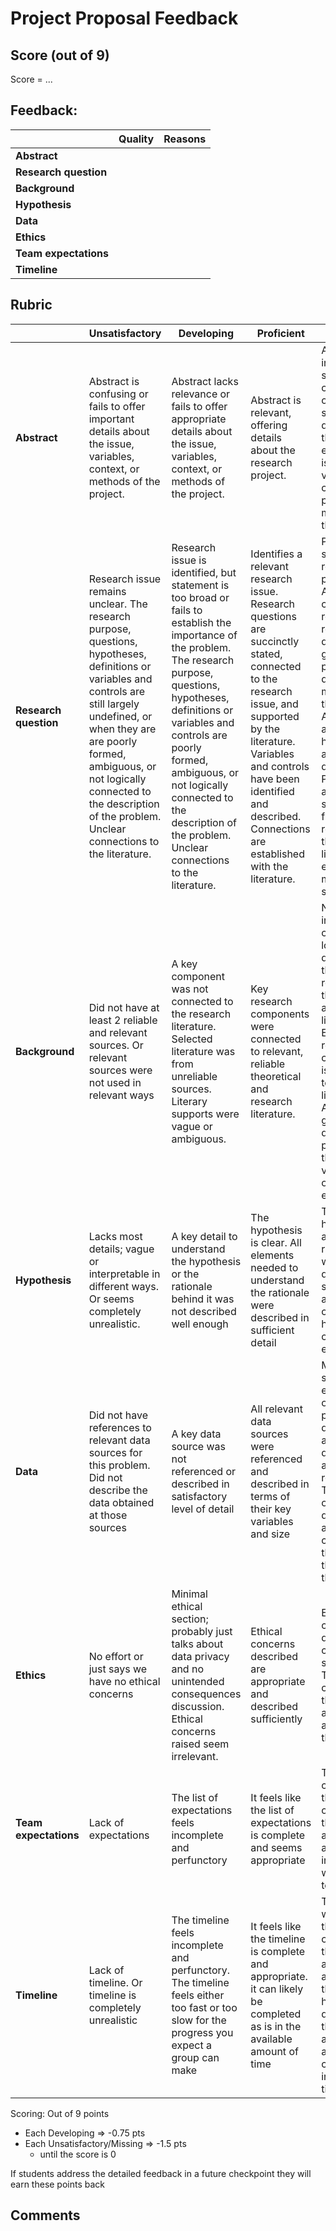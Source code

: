 # Project Proposal Feedback

## Score (out of 9)

[comment]: # (Please put the score in the following line. For example, score of 8 should be `Score = 8` strictly)
Score = ...

## Feedback:

|                       | **Quality** | **Reasons** |
|-----------------------|-------------|-------------|
| **Abstract**          |             |             |
| **Research question** |             |             |
| **Background**        |             |             |
| **Hypothesis**        |             |             |
| **Data**              |             |             |
| **Ethics**            |             |             |
| **Team expectations** |             |             |
| **Timeline**          |             |             |


## Rubric

|                       | Unsatisfactory                                                                                                                                                                                                                                                                                      | Developing                                                                                                                                                                                                                                                                                                                          | Proficient                                                                                                                                                                                                                                                    | Excellent                                                                                                                                                                                                                                                                                                                        |
|-----------------------|-----------------------------------------------------------------------------------------------------------------------------------------------------------------------------------------------------------------------------------------------------------------------------------------------------|-------------------------------------------------------------------------------------------------------------------------------------------------------------------------------------------------------------------------------------------------------------------------------------------------------------------------------------|---------------------------------------------------------------------------------------------------------------------------------------------------------------------------------------------------------------------------------------------------------------|----------------------------------------------------------------------------------------------------------------------------------------------------------------------------------------------------------------------------------------------------------------------------------------------------------------------------------|
| **Abstract**          | Abstract is confusing or fails to offer important details about the issue, variables, context, or methods of the project.                                                                                                                                                                           | Abstract lacks relevance or fails to offer appropriate details about the issue, variables, context, or methods of the project.                                                                                                                                                                                                      | Abstract is relevant, offering details about the research project.                                                                                                                                                                                            | Abstract is informative, succinct, and clear. It offers specific details about the educational issue, variables, context, and proposed methods of the study.                                                                                                                                                                     |
| **Research question** | Research issue remains unclear. The research purpose, questions, hypotheses, definitions or variables and controls are still largely undefined, or when they are are poorly formed, ambiguous, or not logically connected to the description of the problem. Unclear connections to the literature. | Research issue is identified, but statement is too broad or fails to establish the importance of the problem. The research purpose, questions, hypotheses, definitions or variables and controls are poorly formed, ambiguous, or not logically connected to the description of the problem. Unclear connections to the literature. | Identifies a relevant research issue. Research questions are succinctly stated, connected to the research issue, and supported by the literature. Variables and controls have been identified and described. Connections are established with the literature. | Presents a significant research problem. Articulates clear, reasonable research questions given the purpose, design, and methods of the project. All variables and controls have been appropriately defined. Proposals are clearly supported from the research and theoretical literature. All elements are mutually supportive. |
| **Background**        | Did not have at least 2 reliable and relevant sources. Or relevant sources were not used in relevant ways                                                                                                                                                                                           | A key component was not connected to the research literature. Selected literature was from unreliable sources. Literary supports were vague or ambiguous.                                                                                                                                                                           | Key research components were connected to relevant, reliable theoretical and research literature.                                                                                                                                                             | Narrative integrates critical and logical details from the peer-reviewed theoretical and research literature. Each key research component is grounded to the literature. Attention is given to different perspectives, threats to validity, and opinion vs. evidence.                                                            |
| **Hypothesis**        | Lacks most details; vague or interpretable in different ways. Or seems completely unrealistic.                                                                                                                                                                                                      | A key detail to understand the hypothesis or the rationale behind it was not described well enough                                                                                                                                                                                                                                  | The hypothesis is clear. All elements needed to understand the rationale were described in sufficient detail                                                                                                                                                  | The hypothesis and its rationale were described succinctly and with clarity about how they are connected to each other                                                                                                                                                                                                           |
| **Data**              | Did not have references to relevant data sources for this problem. Did not describe the data obtained at those sources                                                                                                                                                                              | A key data source was not referenced or described in satisfactory level of detail                                                                                                                                                                                                                                                   | All relevant data sources were referenced and described in terms of their key variables and size                                                                                                                                                              | Multiple data sources for each aspect of the project, All data sources are fully described and referenced. The details of the descriptions also make it clear how they support the needs ot the project.                                                                                                                         |
| **Ethics**            | No effort or just says we have no ethical concerns                                                                                                                                                                                                                                                  | Minimal ethical section; probably just talks about data privacy and no unintended consequences discussion. Ethical concerns raised seem irrelevant.                                                                                                                                                                                 | Ethical concerns described are appropriate and described sufficiently                                                                                                                                                                                         | Ethical concerns are described clearly and succinctly. This was clearly a thoughtful and nuanced approach to the issues                                                                                                                                                                                                          |
| **Team expectations** | Lack of expectations                                                                                                                                                                                                                                                                                | The list of expectations feels incomplete and perfunctory                                                                                                                                                                                                                                                                           | It feels like the list of expectations is complete and seems appropriate                                                                                                                                                                                      | The list clearly was the subject of a thoughtful approach and already indicates a well-working team                                                                                                                                                                                                                              |
| **Timeline**          | Lack of timeline. Or timeline is completely unrealistic                                                                                                                                                                                                                                             | The timeline feels incomplete and perfunctory. The timeline feels either too fast or too slow for the progress you expect a group can make                                                                                                                                                                                          | It feels like the timeline is complete and appropriate. it can likely be completed as is in the available amount of time                                                                                                                                      | The timeline was clearly the subject of a thoughtful approach and indicates that the team has a detailed plan that seems appropriate and completable in the allotted time.                                                                                                                                                       |

Scoring: Out of 9 points

- Each Developing => -0.75 pts
- Each Unsatisfactory/Missing => -1.5 pts
	- until the score is 0

If students address the detailed feedback in a future checkpoint they will earn these points back

## Comments


